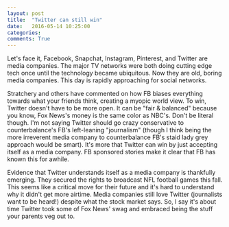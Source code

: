 ```yaml
---
layout: post
title:  "Twitter can still win"
date:   2016-05-14 10:25:00
categories:
comments: True
---
```



Let's face it, Facebook, Snapchat, Instagram, Pinterest, and Twitter are media companies. The major TV networks were both doing cutting edge tech once until the technology became ubiquitous. Now they are old, boring media companies. This day is rapidly approaching for social networks.

Stratchery and others have commented on how FB biases everything towards what your friends think, creating a myopic world view. To win, Twitter doesn't have to be more open. It can be "fair & balanced" because you know, Fox News's money is the same color as NBC's. Don't be literal though. I'm not saying Twitter should go crazy conservative to counterbalance's FB's left-leaning "journalism" (though I think being the more irreverent media company to counterbalance FB's staid lady grey approach would be smart). It's more that Twitter can win by just accepting itself as a media company. FB sponsored stories make it clear that FB has known this for awhile. 

Evidence that Twitter understands itself as a media company is thankfully emerging. They secured the rights to broadcast NFL football games this fall. This seems like a critical move for their future and it's hard to understand why it didn't get more airtime. Media companies still love Twitter (journalists want to be heard!) despite what the stock market says. So, I say it's about time Twitter took some of Fox News' swag and embraced being the stuff your parents veg out to.

